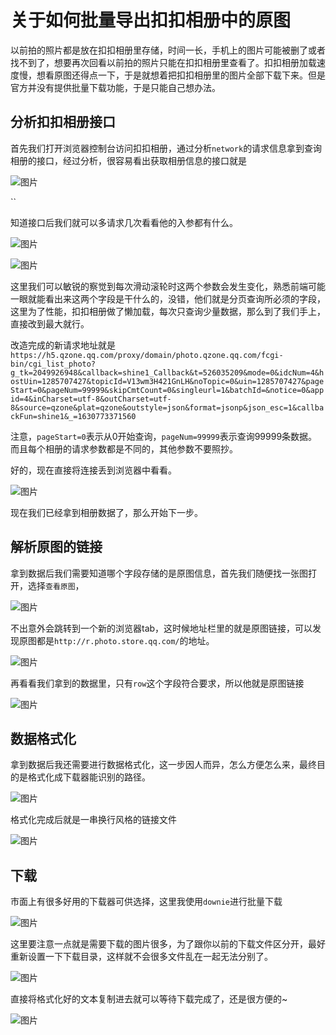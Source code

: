 # 关于如何批量导出扣扣相册中的原图

以前拍的照片都是放在扣扣相册里存储，时间一长，手机上的图片可能被删了或者找不到了，想要再次回看以前拍的照片只能在扣扣相册里查看了。扣扣相册加载速度慢，想看原图还得点一下，于是就想着把扣扣相册里的图片全部下载下来。但是官方并没有提供批量下载功能，于是只能自己想办法。

## 分析扣扣相册接口

首先我们打开浏览器控制台访问扣扣相册，通过分析`network`的请求信息拿到查询相册的接口，经过分析，很容易看出获取相册信息的接口就是

![图片](zone_pics.assets/640-163235964578812)

``



知道接口后我们就可以多请求几次看看他的入参都有什么。

![图片](zone_pics.assets/640-163235964780014)

![图片](https://mmbiz.qpic.cn/mmbiz_png/fx5vvsLxfykTqauUiaYFpuxl500ScMGDtO9sUQ155iaWjptcU90XSpYRrIib7CRaNnyPYY3sZjckjzfHGyd5aHvPg/640?wx_fmt=png&tp=webp&wxfrom=5&wx_lazy=1&wx_co=1)

这里我们可以敏锐的察觉到每次滑动滚轮时这两个参数会发生变化，熟悉前端可能一眼就能看出来这两个字段是干什么的，没错，他们就是分页查询所必须的字段，这里为了性能，扣扣相册做了懒加载，每次只查询少量数据，那么到了我们手上，直接改到最大就行。

改造完成的新请求地址就是`https://h5.qzone.qq.com/proxy/domain/photo.qzone.qq.com/fcgi-bin/cgi_list_photo?g_tk=2049926948&callback=shine1_Callback&t=526035209&mode=0&idcNum=4&hostUin=1285707427&topicId=V13wm3H421GnLH&noTopic=0&uin=1285707427&pageStart=0&pageNum=99999&skipCmtCount=0&singleurl=1&batchId=&notice=0&appid=4&inCharset=utf-8&outCharset=utf-8&source=qzone&plat=qzone&outstyle=json&format=jsonp&json_esc=1&callbackFun=shine1&_=1630773371560`

注意，`pageStart=0`表示从0开始查询，`pageNum=99999`表示查询99999条数据。而且每个相册的请求参数都是不同的，其他参数不要照抄。

好的，现在直接将连接丢到浏览器中看看。

![图片](zone_pics.assets/640-163235965041416)

现在我们已经拿到相册数据了，那么开始下一步。

## 解析原图的链接

拿到数据后我们需要知道哪个字段存储的是原图信息，首先我们随便找一张图打开，选择`查看原图`，

![图片](zone_pics.assets/640-163235965334318)

不出意外会跳转到一个新的浏览器tab，这时候地址栏里的就是原图链接，可以发现原图都是`http://r.photo.store.qq.com/`的地址。

![图片](zone_pics.assets/640-163235965479620)

再看看我们拿到的数据里，只有`row`这个字段符合要求，所以他就是原图链接

![图片](zone_pics.assets/640-163235965658322)

## 数据格式化 

拿到数据后我还需要进行数据格式化，这一步因人而异，怎么方便怎么来，最终目的是格式化成下载器能识别的路径。

![图片](zone_pics.assets/640-163235965822124)

格式化完成后就是一串换行风格的链接文件

![图片](zone_pics.assets/640-163235966023126)

## 下载 

市面上有很多好用的下载器可供选择，这里我使用`downie`进行批量下载

![图片](zone_pics.assets/640-163235966176428)

这里要注意一点就是需要下载的图片很多，为了跟你以前的下载文件区分开，最好重新设置一下下载目录，这样就不会很多文件乱在一起无法分别了。

![图片](zone_pics.assets/640-163235966326530)

直接将格式化好的文本复制进去就可以等待下载完成了，还是很方便的~

![图片](zone_pics.assets/640-163235966529932)